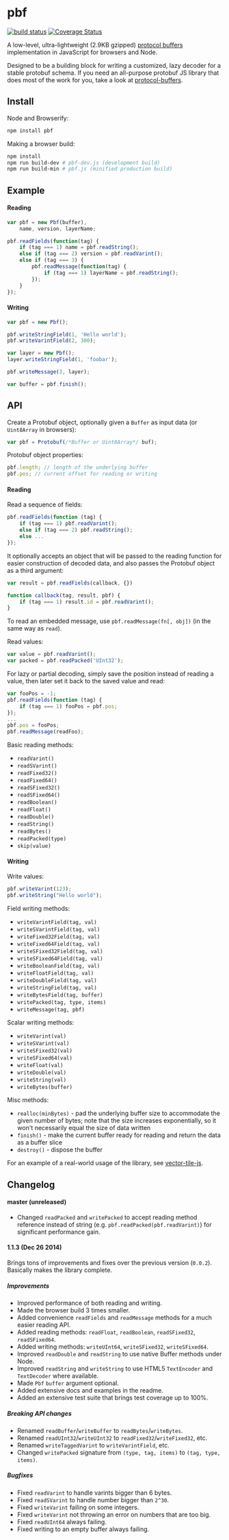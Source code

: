 # pbf

[![build status](https://secure.travis-ci.org/mapbox/pbf.png)](http://travis-ci.org/mapbox/pbf) [![Coverage Status](https://coveralls.io/repos/mapbox/pbf/badge.png)](https://coveralls.io/r/mapbox/pbf)

A low-level, ultra-lightweight (2.9KB gzipped) [protocol buffers](https://developers.google.com/protocol-buffers) implementation in JavaScript for browsers and Node.

Designed to be a building block for writing a customized, lazy decoder for a stable protobuf schema.
If you need an all-purpose protobuf JS library that does most of the work for you,
take a look at [protocol-buffers](https://github.com/mafintosh/protocol-buffers).

## Install

Node and Browserify:

```bash
npm install pbf
```

Making a browser build:

```bash
npm install
npm run build-dev # pbf-dev.js (development build)
npm run build-min # pbf.js (minified production build)
```

## Example

#### Reading

```js
var pbf = new Pbf(buffer),
    name, version, layerName;

pbf.readFields(function(tag) {
    if (tag === 1) name = pbf.readString();
    else if (tag === 2) version = pbf.readVarint();
    else if (tag === 3) {
        pbf.readMessage(function(tag) {
            if (tag === 1) layerName = pbf.readString();
        });
    }
});
```

#### Writing

```js
var pbf = new Pbf();

pbf.writeStringField(1, 'Hello world');
pbf.writeVarintField(2, 300);

var layer = new Pbf();
layer.writeStringField(1, 'foobar');

pbf.writeMessage(3, layer);

var buffer = pbf.finish();
```

## API

Create a Protobuf object, optionally given a `Buffer` as input data (or `Uint8Array` in browsers):

```js
var pbf = Protobuf(/*Buffer or Uint8Array*/ buf);
```

Protobuf object properties:

```js
pbf.length; // length of the underlying buffer
pbf.pos; // current offset for reading or writing
```

#### Reading

Read a sequence of fields:

```js
pbf.readFields(function (tag) {
    if (tag === 1) pbf.readVarint();
    else if (tag === 2) pbf.readString();
    else ...
});
```

It optionally accepts an object that will be passed to the reading function for easier construction of decoded data,
and also passes the Protobuf object as a third argument:

```js
var result = pbf.readFields(callback, {})

function callback(tag, result, pbf) {
    if (tag === 1) result.id = pbf.readVarint();
}
```

To read an embedded message, use `pbf.readMessage(fn[, obj])` (in the same way as `read`).

Read values:

```js
var value = pbf.readVarint();
var packed = pbf.readPacked('UInt32');
```

For lazy or partial decoding, simply save the position instead of reading a value,
then later set it back to the saved value and read:

```js
var fooPos = -1;
pbf.readFields(function (tag) {
    if (tag === 1) fooPos = pbf.pos;
});
...
pbf.pos = fooPos;
pbf.readMessage(readFoo);
```

Basic reading methods:

* `readVarint()`
* `readSVarint()`
* `readFixed32()`
* `readFixed64()`
* `readSFixed32()`
* `readSFixed64()`
* `readBoolean()`
* `readFloat()`
* `readDouble()`
* `readString()`
* `readBytes()`
* `readPacked(type)`
* `skip(value)`

#### Writing

Write values:

```js
pbf.writeVarint(123);
pbf.writeString("Hello world");
```

Field writing methods:

* `writeVarintField(tag, val)`
* `writeSVarintField(tag, val)`
* `writeFixed32Field(tag, val)`
* `writeFixed64Field(tag, val)`
* `writeSFixed32Field(tag, val)`
* `writeSFixed64Field(tag, val)`
* `writeBooleanField(tag, val)`
* `writeFloatField(tag, val)`
* `writeDoubleField(tag, val)`
* `writeStringField(tag, val)`
* `writeBytesField(tag, buffer)`
* `writePacked(tag, type, items)`
* `writeMessage(tag, pbf)`

Scalar writing methods:

* `writeVarint(val)`
* `writeSVarint(val)`
* `writeSFixed32(val)`
* `writeSFixed64(val)`
* `writeFloat(val)`
* `writeDouble(val)`
* `writeString(val)`
* `writeBytes(buffer)`

Misc methods:

* `realloc(minBytes)` - pad the underlying buffer size to accommodate the given number of bytes;
   note that the size increases exponentially, so it won't necessarily equal the size of data written
* `finish()` - make the current buffer ready for reading and return the data as a buffer slice
* `destroy()` - dispose the buffer

For an example of a real-world usage of the library, see [vector-tile-js](https://github.com/mapbox/vector-tile-js).

## Changelog

#### master (unreleased)

- Changed `readPacked` and `writePacked` to accept reading method reference instead of string
  (e.g. `pbf.readPacked(pbf.readVarint)`) for significant performance gain.

#### 1.1.3 (Dec 26 2014)

Brings tons of improvements and fixes over the previous version (`0.0.2`).
Basically makes the library complete.

##### Improvements

- Improved performance of both reading and writing.
- Made the browser build 3 times smaller.
- Added convenience `readFields` and `readMessage` methods for a much easier reading API.
- Added reading methods: `readFloat`, `readBoolean`, `readSFixed32`, `readSFixed64`.
- Added writing methods: `writeUInt64`, `writeSFixed32`, `writeSFixed64`.
- Improved `readDouble` and `readString` to use native Buffer methods under Node.
- Improved `readString` and `writeString` to use HTML5 `TextEncoder` and `TextDecoder` where available.
- Made `Pbf` `buffer` argument optional.
- Added extensive docs and examples in the readme.
- Added an extensive test suite that brings test coverage up to 100%.

##### Breaking API changes

- Renamed `readBuffer`/`writeBuffer` to `readBytes`/`writeBytes`.
- Renamed `readUInt32`/`writeUInt32` to `readFixed32`/`writeFixed32`, etc.
- Renamed `writeTaggedVarint` to `writeVarintField`, etc.
- Changed `writePacked` signature from `(type, tag, items)` to `(tag, type, items)`.

##### Bugfixes

- Fixed `readVarint` to handle varints bigger than 6 bytes.
- Fixed `readSVarint` to handle number bigger than `2^30`.
- Fixed `writeVarint` failing on some integers.
- Fixed `writeVarint` not throwing an error on numbers that are too big.
- Fixed `readUInt64` always failing.
- Fixed writing to an empty buffer always failing.
